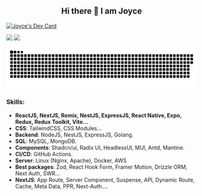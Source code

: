 <div align="center">
  <h2> 
    Hi there 👋  I am Joyce
  </h2>
</div>

<a href="https://app.daily.dev/joyce"><img src="https://api.daily.dev/devcards/v2/Wx3WWC3HR.png?r=e9y" width="356" alt="Joyce's Dev Card"/></a>

<a>
  <img height="170px" src="https://github-readme-stats.vercel.app/api?username=daonham&show_icons=true&bg_color=30,e96443,904e95&title_color=fff&text_color=fff&icon_color=fff" />
  <img height="170px" src="https://github-readme-stats.vercel.app/api/top-langs/?username=daonham&hide=html&hide_title=true&hide_border=true&layout=compact&langs_count=7&exclude_repo=comp426,Redventures-Movie-Quotes&text_color=fff&icon_color=fff&bg_color=30,e96443,904e95&theme=graywhite" />
</a>

<p align="center">
 <img width="1000" src="github-snake.svg" alt="snake"/>
</p>

### Skills:
- **ReactJS, NextJS, Remix, NestJS, ExpressJS, React Native, Expo, Redux, Redux Toolkit, Vite...**
- **CSS**: TailwindCSS, CSS Modules...
- **Backend**: NodeJS, NestJS, ExpressJS, Golang.
- **SQL**: MySQL, MongoDB.
- **Components**: Shadcn/ui, Radix UI, HeadlessUI, MUI, Antd, Mantine.
- **CI/CD**: GitHub Actions.
- **Server**: Linux (Nginx, Apache), Docker, AWS
- **Best packages**: Zod, React Hook Form, Framer Motion, Drizzle ORM, Next Auth, SWR...
- **NextJS**: App Route, Server Component, Suspense, API, Dynamic Route, Cache, Meta Data, PPR, Next-Auth....

